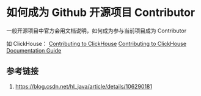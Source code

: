 # 如何成为 Github 开源项目 Contributor


一般开源项目中官方会用文档说明，如何成为参与当前项目成为 Contributor

如 ClickHouse：
[Contributing to ClickHouse](https://github.com/ClickHouse/ClickHouse/blob/933c2f3fb5564c48202bde8246d3b018250d2f8f/CONTRIBUTING.md)
[Contributing to ClickHouse Documentation Guide](https://github.com/ClickHouse/ClickHouse/blob/933c2f3fb5564c48202bde8246d3b018250d2f8f/docs/README.md)



## 参考链接
1. https://blog.csdn.net/hl_java/article/details/106290181